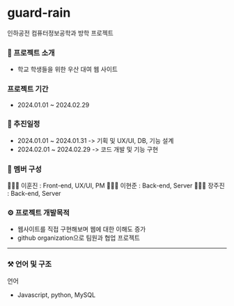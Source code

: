 # guard-rain
인하공전 컴퓨터정보공학과 방학 프로젝트

### 🙌 프로젝트 소개 
- 학교 학생들을 위한 우산 대여 웹 사이트



### 프로젝트 기간
 - 2024.01.01 ~ 2024.02.29


   
### 📆 추진일정
 - 2024.01.01 ~ 2024.01.31 -> 기획 및 UX/UI, DB, 기능 설계
 - 2024.02.01 ~ 2024.02.29 -> 코드 개발 및 기능 구현

   
### 👥 멤버 구성
👨🏻‍💻 이훈진 : Front-end, UX/UI, PM
👨🏻‍💻 이현준 : Back-end, Server
👨🏻‍💻 장주진 : Back-end, Server

 
### ⚙️ 프로젝트 개발목적
 - 웹사이트를 직접 구현해보며 웹에 대한 이해도 증가
 - github organization으로 팀원과 협업 프로젝트

 ----------------------------------------------------------------------

 ### ⚒️ 언어 및 구조

 언어 
  - Javascript, python, MySQL
